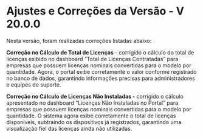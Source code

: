 # Ajustes e Correções da Versão - V 20.0.0

Nesta versão, foram realizadas correções listadas abaixo:

**Correção no Cálculo de Total de Licenças** - corrigido o cálculo do total de licenças exibido no dashboard “Total de Licenças Contratadas” para empresas que possuem licenças nominais convertidas para o modelo por quantidade. Agora, o portal exibe corretamente o valor conforme registrado no banco de dados, garantindo informações precisas para administradores e equipes de suporte.

**Correção no Cálculo de Licenças Não Instaladas -** corrigido o cálculo apresentado no dashboard “Licenças Não Instaladas no Portal” para empresas que possuem licenças nominais convertidas para o modelo por quantidade. O sistema agora exibe corretamente o total de licenças disponíveis, subtraindo os dispositivos já registrados, garantindo uma visualização fiel das licenças ainda não utilizadas.
